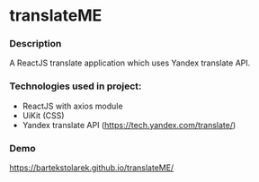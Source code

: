 # translateME

### Description
A ReactJS translate application which uses Yandex translate API.

### Technologies used in project:
- ReactJS with axios module
- UiKit (CSS)
- Yandex translate API (https://tech.yandex.com/translate/)

### Demo
https://bartekstolarek.github.io/translateME/
